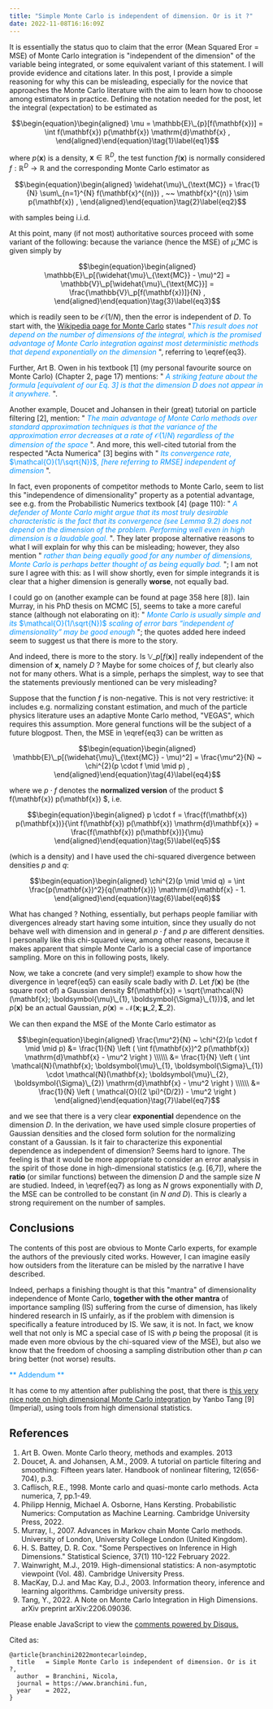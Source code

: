 ```yaml
---
title: "Simple Monte Carlo is independent of dimension. Or is it ?"
date: 2022-11-08T16:16:09Z
---
```


It is essentially the status quo to claim that the error (Mean Squared Eror = MSE) of Monte Carlo integration is "independent of the dimension" of the variable being integrated, or some equivalent variant of this statement. I will provide evidence and citations later. In this post, I provide a simple reasoning for why this can be misleading, especially for the novice that approaches the Monte Carlo literature with the aim to learn how to chooose among estimators in practice. 
Defining the notation needed for the post, let the integral (expectation) to be estimated as 

$$\begin{equation}\begin{aligned}
\mu = \mathbb{E}\_{p}[f(\mathbf{x})] = \int f(\mathbf{x}) p(\mathbf{x}) \mathrm{d}\mathbf{x} , 
\end{aligned}\end{equation}\tag{1}\label{eq1}$$

where $p(\mathbf{x})$ is a density, $\mathbf{x} \in \mathbb{R}^{D}$, the test function $f(\mathbf{x})$ is normally considered $f: \mathbb{R}^D \rightarrow \mathbb{R}$ and the corresponding Monte Carlo estimator as 

$$\begin{equation}\begin{aligned}
\widehat{\mu}\_{\text{MC}} = \frac{1}{N} \sum\_{n=1}^{N} f(\mathbf{x}^{(n)}) , ~~ \mathbf{x}^{(n)} \sim p(\mathbf{x}) ,
\end{aligned}\end{equation}\tag{2}\label{eq2}$$

with samples being i.i.d. 

At this point, many (if not most) authoritative sources proceed with some variant of the following: because the variance (hence the MSE) of $\widehat{\mu}\_{\text{MC}}$ is given simply by

$$\begin{equation}\begin{aligned}
\mathbb{E}\_p[(\widehat{\mu}\_{\text{MC}} - \mu)^2] = \mathbb{V}\_p[\widehat{\mu}\_{\text{MC}}] = \frac{\mathbb{V}\_p[f(\mathbf{x})]}{N} , 
\end{aligned}\end{equation}\tag{3}\label{eq3}$$

which is readily seen to be $\mathcal{O}(1/N)$, then the error is independent of $D$. To start with, the [Wikipedia page for Monte Carlo](https://en.wikipedia.org/wiki/Monte_Carlo_integration) states "<span style="color:#0695FF">*This result does not depend on the number of dimensions of the integral, which is the promised advantage of Monte Carlo integration against most deterministic methods that depend exponentially on the dimension* </span>", referring to \eqref{eq3}. 

Further, Art B. Owen in his textbook \[1\] (my personal favourite source on Monte Carlo) (Chapter 2, page 17) mentions: "<span style="color:#0695FF"> *A striking feature about the formula [equivalent of our Eq. 3] is that the dimension* $D$ *does not appear in it anywhere.* </span> ".

Another example, Doucet and Johansen in their (great) tutorial on particle filtering \[2\], mention: "<span style="color:#0695FF"> *The main advantage of Monte Carlo methods over standard approximation techniques is that the variance of the approximation error decreases at a rate of*  $\mathcal{O}(1/N)$ *regardless of the dimension of the space* </span>".  And more, this well-cited tutorial from the respected "Acta Numerica" \[3\] begins with "<span style="color:#0695FF"> *Its convergence rate,* $\mathcal{O}(1/\sqrt{N})$, *[here referring to RMSE] independent of dimension* </span>". 

In fact, even proponents of competitor methods to Monte Carlo, seem to list this "independence of dimensionality" property as a potential advantage, see e.g. from the Probabilistic Numerics textbook \[4\] (page 110): "<span style="color:#0695FF"> *A defender of Monte Carlo might argue that its most truly desirable characteristic is the fact that its convergence (see Lemma 9.2) does not depend on the dimension of the problem. Performing well even in high dimension is a laudable goal.* </span>". They later propose alternative reasons to what I will explain for why this can be misleading; however, they also mention "<span style="color:#0695FF"> *rather than being equally good for any number of dimensions, Monte Carlo is perhaps better thought of as being equally bad.* </span>"; I am not sure I agree with this: as I will show shortly, even for simple integrands it is clear that a higher dimension is generally **worse**, not equally bad. 

I could go on (another example can be found at page 358 here \[8\]). Iain Murray, in his PhD thesis on MCMC \[5\], seems to take a more careful stance (although not elaborating on it): " <span style="color:#0695FF"> *Monte Carlo is usually simple and its* $\mathcal{O}(1/\sqrt{N})$ *scaling of error bars “independent of dimensionality” may be good enough* </span>"; the quotes added here indeed seem to suggest us that there is more to the story.  

And indeed, there is more to the story. Is $\mathbb{V}\_p[f(\mathbf{x})]$ really independent of the dimension of $\mathbf{x}$, namely $D$ ? Maybe for some choices of $f$, but clearly also not for many others. What is a simple, perhaps the simplest, way to see that the statements previously mentioned can be very misleading?  

Suppose that the function $f$ is non-negative. This is not very restrictive: it includes e.g. normalizing constant estimation, and much of the particle physics literature uses an adaptive Monte Carlo method, "VEGAS", which requires this assumption. More general functions will be the subject of a future blogpost. Then, the MSE in \eqref{eq3} can be written as 

$$\begin{equation}\begin{aligned}
\mathbb{E}\_p[(\widehat{\mu}\_{\text{MC}} - \mu)^2] = \frac{\mu^2}{N} ~ \chi^{2}(p \cdot f \mid \mid p) , 
\end{aligned}\end{equation}\tag{4}\label{eq4}$$

where we $p \cdot f$ denotes the **normalized version** of the product $ f(\mathbf{x}) p(\mathbf{x}) $, i.e. 


$$\begin{equation}\begin{aligned}
p \cdot f = \frac{f(\mathbf{x}) p(\mathbf{x})}{\int f(\mathbf{x}) p(\mathbf{x}) \mathrm{d}\mathbf{x}} =  \frac{f(\mathbf{x}) p(\mathbf{x})}{\mu}
\end{aligned}\end{equation}\tag{5}\label{eq5}$$

(which is a density) and I have used the chi-squared divergence between densities $p$ and $q$:

$$\begin{equation}\begin{aligned}
\chi^{2}(p \mid \mid q) = \int \frac{p(\mathbf{x})^2}{q(\mathbf{x})} \mathrm{d}\mathbf{x} - 1. 
\end{aligned}\end{equation}\tag{6}\label{eq6}$$

What has changed ? Nothing, essentially, but perhaps people familiar with divergences already start having some intuition, since they usually do not behave well with dimension and in general $p \cdot f$ and $p$ are different densities. I personally like this chi-squared view, among other reasons, because it makes apparent that simple Monte Carlo is a special case of importance sampling. More on this in following posts, likely. 

Now, we take a concrete (and very simple!) example to show how the divergence in \eqref{eq5} can easily scale badly with $D$. Let $f(\mathbf{x})$ be (the square root of) a Gaussian density $f(\mathbf{x}) = \sqrt{\mathcal{N}(\mathbf{x}; \boldsymbol{\mu}\_{1}, \boldsymbol{\Sigma}\_{1})}$, and let $p(\mathbf{x})$ be an actual Gaussian, $p(\mathbf{x}) = \mathcal{N}(\mathbf{x}; \boldsymbol{\mu}\_{2},  \boldsymbol{\Sigma}\_{2})$. 

We can then expand the MSE of the Monte Carlo estimator as 

$$\begin{equation}\begin{aligned}
\frac{\mu^2}{N} ~ \chi^{2}(p \cdot f \mid \mid p) &= \frac{1}{N}  \left ( \int f(\mathbf{x})^2 p(\mathbf{x}) \mathrm{d}\mathbf{x} - \mu^2 \right )  \\\\\\
&= \frac{1}{N}  \left ( \int \mathcal{N}(\mathbf{x}; \boldsymbol{\mu}\_{1},  \boldsymbol{\Sigma}\_{1}) \cdot \mathcal{N}(\mathbf{x}; \boldsymbol{\mu}\_{2},  \boldsymbol{\Sigma}\_{2})  \mathrm{d}\mathbf{x} - \mu^2 \right ) \\\\\\
&=  \frac{1}{N}  \left ( \mathcal{O}((2 \pi)^{D/2}) - \mu^2 \right )
\end{aligned}\end{equation}\tag{7}\label{eq7}$$

and we see that there is a very clear **exponential** dependence on the dimension $D$. In the derivation, we have used simple closure properties of Gaussian densities and the closed form solution for the normalizing constant of a Gaussian. Is it fair to characterize this exponential dependence as independent of dimension? Seems hard to ignore. The feeling is that it would be more appropriate to consider an error analysis in the spirit of those done in high-dimensional statistics (e.g. \[6,7\]), where the **ratio** (or similar functions) between the dimension $D$ and the sample size $N$ are studied. Indeed, in \eqref{eq7} as long as $N$ grows exponentially with $D$, the MSE can be controlled to be constant (in $N$ *and* $D$). This is clearly a strong requirement on the number of samples. 

## Conclusions

The contents of this post are obvious to Monte Carlo experts, for example the authors of the previously cited works. However, I can imagine easily how outsiders from the literature can be misled by the narrative I have described. 

Indeed, perhaps a finishing thought is that this "mantra" of dimensionality independence of Monte Carlo, **together with the other mantra** of importance sampling (IS) suffering from the curse of dimension, has likely hindered research in IS unfairly, as if the problem with dimension is specifically a feature introduced by IS. We saw, it is not. In fact, we know well that not only is MC a special case of IS with $p$ being the proposal (it is made even more obvious by the chi-squared view of the MSE), but also we know that the freedom of choosing a sampling distribution other than $p$ can bring better (not worse) results. 

<span style="color:#0695FF"> ** Addendum ** </span>

It has come to my attention after publishing the post, that there is [this very nice note on high dimensional Monte Carlo integration](https://arxiv.org/pdf/2206.09036.pdf) by Yanbo Tang \[9\](Imperial), using tools from high dimensional statistics.  

## References
1. Art B. Owen. Monte Carlo theory, methods and examples. 2013
2. Doucet, A. and Johansen, A.M., 2009. A tutorial on particle filtering and smoothing: Fifteen years later. Handbook of nonlinear filtering, 12(656-704), p.3.
3. Caflisch, R.E., 1998. Monte carlo and quasi-monte carlo methods. Acta numerica, 7, pp.1-49.
4. Philipp Hennig, Michael A. Osborne, Hans Kersting. Probabilistic Numerics: Computation as Machine Learning. Cambridge University Press, 2022.
5. Murray, I., 2007. Advances in Markov chain Monte Carlo methods. University of London, University College London (United Kingdom).
6. H. S. Battey, D. R. Cox. "Some Perspectives on Inference in High Dimensions." Statistical Science, 37(1) 110-122 February 2022.
7. Wainwright, M.J., 2019. High-dimensional statistics: A non-asymptotic viewpoint (Vol. 48). Cambridge University Press.
8. MacKay, D.J. and Mac Kay, D.J., 2003. Information theory, inference and learning algorithms. Cambridge university press.
9. Tang, Y., 2022. A Note on Monte Carlo Integration in High Dimensions. arXiv preprint arXiv:2206.09036.

<div id="disqus_thread"></div>
<script>
    /**
    *  RECOMMENDED CONFIGURATION VARIABLES: EDIT AND UNCOMMENT THE SECTION BELOW TO INSERT DYNAMIC VALUES FROM YOUR PLATFORM OR CMS.
    *  LEARN WHY DEFINING THESE VARIABLES IS IMPORTANT: https://disqus.com/admin/universalcode/#configuration-variables    */

    var disqus_config = function () {
    this.page.url = "https://www.branchini.fun/posts/monte_carlo_indep/";  
    this.page.identifier = "montecarloindep"; // Replace PAGE_IDENTIFIER with your page's unique identifier variable
    };

    (function() { // DON'T EDIT BELOW THIS LINE
    var d = document, s = d.createElement('script');
    s.src = 'https://personal-website-g7y0elzvjn.disqus.com/embed.js';
    s.setAttribute('data-timestamp', +new Date());
    (d.head || d.body).appendChild(s);
    })();
</script>
<noscript>Please enable JavaScript to view the <a href="https://disqus.com/?ref_noscript">comments powered by Disqus.</a></noscript>


<p>Cited as:</p>
<pre tabindex="0"><code>@article{branchini2022montecarloindep,
  title   = Simple Monte Carlo is independent of dimension. Or is it ?,
  author  = Branchini, Nicola,
  journal = https://www.branchini.fun,
  year    = 2022,
}
